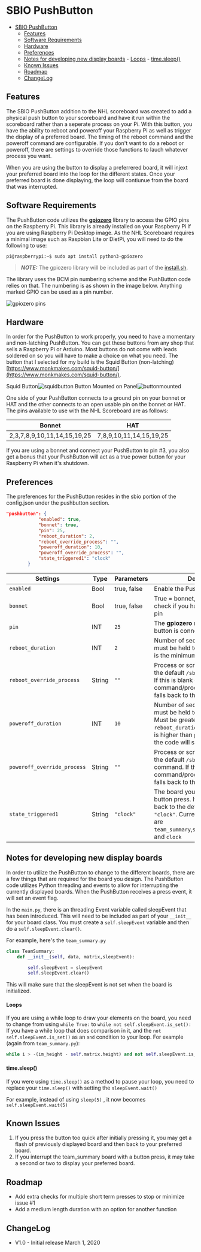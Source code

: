 # SBIO PushButton
<!-- TOC -->

- [SBIO PushButton](#sbio-pushbutton)
    - [Features](#features)
    - [Software Requirements](#software-requirements)
    - [Hardware](#hardware)
    - [Preferences](#preferences)
    - [Notes for developing new display boards](#notes-for-developing-new-display-boards)
            - [Loops](#loops)
            - [time.sleep()](#timesleep)
    - [Known Issues](#known-issues)
    - [Roadmap](#roadmap)
    - [ChangeLog](#changelog)

<!-- /TOC -->

## Features
The SBIO PushButton addition to the NHL scoreboard was created to add a physical push button to your scoreboard and have it run within the scoreboard rather than a seperate process on your Pi.  With this button, you have the ability to reboot and poweroff your Raspberry Pi as well as trigger the display of a preferred board.  The timing of the reboot command and the poweroff command are configurable.  If you don't want to do a reboot or poweroff, there are settings to override those functions to lauch whatever process you want.

When you are using the button to display a preferrered board, it will injext your preferred board into the loop for the different states.  Once your preferred board is done displaying, the loop will contiunue from the board that was interrupted.

## Software Requirements
The PushButton code utilizes the [**gpiozero**](https://gpiozero.readthedocs.io/en/stable/index.html) library to access the GPIO pins on the Raspberry Pi.  This library is already installed on your Raspberry Pi if you are using Raspberry Pi Desktop image.  As the NHL Scoreboard requires a minimal image such as  Raspbian Lite or DietPi, you will need to do the following to use:

```
pi@raspberrypi:~$ sudo apt install python3-gpiozero
```
> **_NOTE:_**  The gpiozero library will be included as part of the [install.sh](../../scripts/install.sh).

The library uses the BCM pin numbering scheme and the PushButton code relies on that.  The numbering is as shown in the image below.  Anything marked GPIO can be used as a pin number.

![gpiozero pins](../../assets/images/gpiozero.png)

## Hardware
In order for the PushButton to work properly, you need to have a momentary and non-latching PushButton.  You can get these buttons from any shop that sells a Raspberry Pi or Arduino.  Most buttons do not come with leads soldered on so you will have to make a choice on what you need.  The button that I selected for my build is the Squid Button (non-latching) [https://www.monkmakes.com/squid-button/](https://www.monkmakes.com/squid-button/).  


Squid Button![squidbutton](../../assets/images/squid_button.jpg)
Button Mounted on Panel![buttonmounted](../../assets/images/button_mounted.jpg)

One side of your PushButton connects to a ground pin on your bonnet or HAT and the other connects to an open usable pin on the bonnet or HAT.  The pins available to use with the NHL Scoreboard are as follows:

| Bonnet | HAT |
---------|----------|
 2,3,7,8,9,10,11,14,15,19,25 | 7,8,9,10,11,14,15,19,25| 

If you are using a bonnet and connect your PushButton to pin #3, you also get a bonus that your PushButton will act as a true power button for your Raspberry Pi when it's shutdown.





## Preferences
The preferences for the PushButton resides in the sbio portion of the config.json under the pushbutton section.
``` json
"pushbutton": {
			"enabled": true,
			"bonnet": true,
			"pin": 25,
			"reboot_duration": 2,
			"reboot_override_process": "",
			"poweroff_duration": 10,
			"poweroff_override_process": "",
			"state_triggered1": "clock"
		}
```
| Settings    | Type | Parameters  | Description                                                           |
|-------------|------|-------------|-----------------------------------------------------------------------|
| `enabled`     | Bool | true, false | Enable the PushButton thread  |
| `bonnet` | Bool | true, false | True = bonnet, False = HAT Used to check if you have selected correct pin |
| `pin` | INT | `25` | The **gpiozero** number pin your button is connected to |
| `reboot_duration` | INT | `2` | Number of seconds the PushButton must be held to trigger a reboot.  2 is the minimum value|
| `reboot_override_process` | String | `""` | Process or script to use instead of the default `/sbin/reboot` command.  If this is blank or the command/process does not exist, falls back to the default|
| `poweroff_duration` | INT | `10` | Number of seconds the PushButton must be held to trigger a poweroff.  Must be greater than `reboot_duration`.  If `reboot_duration` is higher than `poweroff_duration`, the code will swap them|
| `poweroff_override_process` | String | `""` | Process or script to use instead of the default `/sbin/poweroff` command.  If this is blank or the command/process does not exist, falls back to the default|
| `state_triggered1` | String | `"clock"` | The board you want displayed on button press.  If this is blank falls back to the default board which is `"clock"`. Current boards available are `team_summary`,`standings`,`scoreticker` and `clock`|

## Notes for developing new display boards
In order to utilize the PushButton to change to the different boards, there are a few things that are required for the board you design.  The PushButton code utilizes Python threading and events to allow for interrupting the currently displayed boards.  When the PushButton receives a press event, it will set an event flag. 

In the `main.py`, there is an threading Event variable called sleepEvent that has been introduced.  This will need to be included as part of your `__init__` for your board class.  You must create a `self.sleepEvent` variable and then do a `self.sleepEvent.clear()`.
  
For example, here's the `team_summary.py` 
``` python 
class TeamSummary:
    def __init__(self, data, matrix,sleepEvent): 

        self.sleepEvent = sleepEvent
        self.sleepEvent.clear()
```
This will make sure that the sleepEvent is not set when the board is initialized.  

#### Loops
If you are using a while loop to draw your elements on the board, you need to change from using `while True:` to `while not self.sleepEvent.is_set():`  If you have a while loop that does comparison in it, and the `not self.sleepEvent.is_set()` as an `and` condition to your loop.  For example (again from `team_summary.py`):  
``` python 
while i > -(im_height - self.matrix.height) and not self.sleepEvent.is_set():
```

#### time.sleep()
If you were using `time.sleep()` as a method to pause your loop, you need to replace your `time.sleep()` with setting the `sleepEvent.wait()`

For example, instead of using `sleep(5)` , it now becomes `self.sleepEvent.wait(5)`

## Known Issues
1. If you press the button too quick after initially pressing it, you may get a flash of previously displayed board and then back to your preferred board.
2. If you interrupt the team_summary board with a button press, it may take a second or two to display your preferred board.

## Roadmap
* Add extra checks for multiple short term presses to stop or minimize issue #1
* Add a medium length duration with an option for another function
  
## ChangeLog 
* V1.0 - Initial release March 1, 2020
